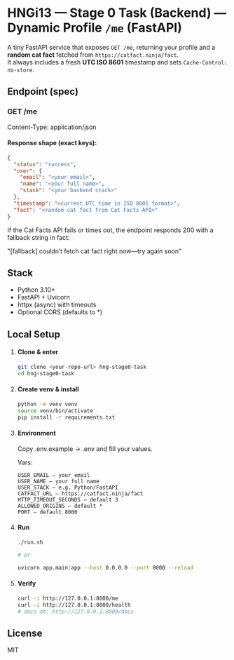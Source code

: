 # HNGi13 — Stage 0 Task (Backend) — Dynamic Profile `/me` (FastAPI)

A tiny FastAPI service that exposes `GET /me`, returning your profile and a **random cat fact** fetched from `https://catfact.ninja/fact`.  
It always includes a fresh **UTC ISO 8601** timestamp and sets `Cache-Control: no-store`.

## Endpoint (spec)

### GET /me

Content-Type: application/json

#### Response shape (exact keys):

```json
{
  "status": "success",
  "user": {
    "email": "<your email>",
    "name": "<your full name>",
    "stack": "<your backend stack>"
  },
  "timestamp": "<current UTC time in ISO 8601 format>",
  "fact": "<random cat fact from Cat Facts API>"
}
```

If the Cat Facts API fails or times out, the endpoint responds 200 with a fallback string in fact:

"[fallback] couldn’t fetch cat fact right now—try again soon"

## Stack

- Python 3.10+
- FastAPI + Uvicorn
- httpx (async) with timeouts
- Optional CORS (defaults to \*)

## Local Setup

1. #### Clone & enter

   ```bash
   git clone <your-repo-url> hng-stage0-task
   cd hng-stage0-task
   ```

2. #### Create venv & install

   ```bash
   python -m venv venv
   source venv/bin/activate
   pip install -r requirements.txt
   ```

3. #### Environment

   Copy .env.example → .env and fill your values.

   Vars:

   ```
   USER_EMAIL — your email
   USER_NAME — your full name
   USER_STACK — e.g. Python/FastAPI
   CATFACT_URL — https://catfact.ninja/fact
   HTTP_TIMEOUT_SECONDS — default 3
   ALLOWED_ORIGINS — default *
   PORT — default 8000
   ```

4. #### Run

   ```bash
   ./run.sh

   # or

   uvicorn app.main:app --host 0.0.0.0 --port 8000 --reload
   ```

5. #### Verify
   ```bash
   curl -i http://127.0.0.1:8000/me
   curl -i http://127.0.0.1:8000/health
   # docs at: http://127.0.0.1:8000/docs
   ```

## License

MIT
